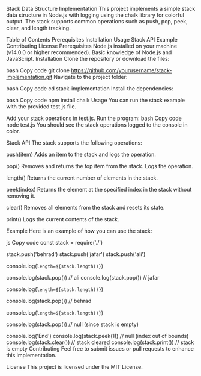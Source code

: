 Stack Data Structure Implementation
This project implements a simple stack data structure in Node.js with logging using the chalk library for colorful output. The stack supports common operations such as push, pop, peek, clear, and length tracking.

Table of Contents
Prerequisites
Installation
Usage
Stack API
Example
Contributing
License
Prerequisites
Node.js installed on your machine (v14.0.0 or higher recommended).
Basic knowledge of Node.js and JavaScript.
Installation
Clone the repository or download the files:

bash
Copy code
git clone https://github.com/yourusername/stack-implementation.git
Navigate to the project folder:

bash
Copy code
cd stack-implementation
Install the dependencies:

bash
Copy code
npm install chalk
Usage
You can run the stack example with the provided test.js file.

Add your stack operations in test.js.
Run the program:
bash
Copy code
node test.js
You should see the stack operations logged to the console in color.

Stack API
The stack supports the following operations:

push(item)
Adds an item to the stack and logs the operation.

pop()
Removes and returns the top item from the stack. Logs the operation.

length()
Returns the current number of elements in the stack.

peek(index)
Returns the element at the specified index in the stack without removing it.

clear()
Removes all elements from the stack and resets its state.

print()
Logs the current contents of the stack.

Example
Here is an example of how you can use the stack:

js
Copy code
const stack = require('./')

stack.push('behrad')
stack.push('jafar')
stack.push('ali')

console.log(`length=${stack.length()}`)

console.log(stack.pop())  // ali
console.log(stack.pop())  // jafar

console.log(`length=${stack.length()}`)

console.log(stack.pop())  // behrad

console.log(`length=${stack.length()}`)

console.log(stack.pop())  // null (since stack is empty)

console.log('End')
console.log(stack.peek(1))  // null (index out of bounds)
console.log(stack.clear())  // stack cleared
console.log(stack.print())  // stack is empty
Contributing
Feel free to submit issues or pull requests to enhance this implementation.

License
This project is licensed under the MIT License.
